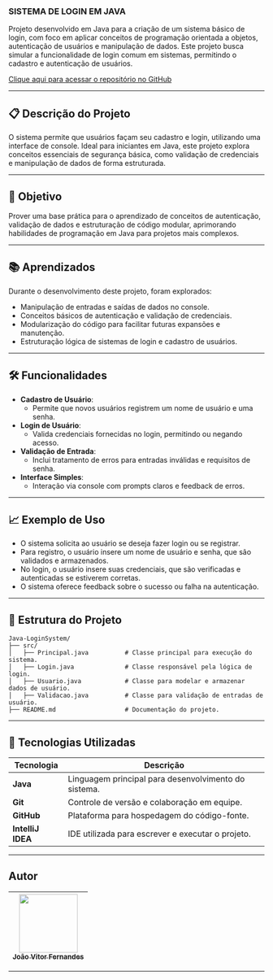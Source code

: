 ### **SISTEMA DE LOGIN EM JAVA**

Projeto desenvolvido em Java para a criação de um sistema básico de login, com foco em aplicar conceitos de programação orientada a objetos, autenticação de usuários e manipulação de dados. Este projeto busca simular a funcionalidade de login comum em sistemas, permitindo o cadastro e autenticação de usuários.

[Clique aqui para acessar o repositório no GitHub](https://github.com/Joaofernandes-DEV/Java-LoginSystem.git)

---

## 📋 **Descrição do Projeto**

O sistema permite que usuários façam seu cadastro e login, utilizando uma interface de console. Ideal para iniciantes em Java, este projeto explora conceitos essenciais de segurança básica, como validação de credenciais e manipulação de dados de forma estruturada.

---

## 🎯 **Objetivo**

Prover uma base prática para o aprendizado de conceitos de autenticação, validação de dados e estruturação de código modular, aprimorando habilidades de programação em Java para projetos mais complexos.

---

## 📚 **Aprendizados**

Durante o desenvolvimento deste projeto, foram explorados:
- Manipulação de entradas e saídas de dados no console.
- Conceitos básicos de autenticação e validação de credenciais.
- Modularização do código para facilitar futuras expansões e manutenção.
- Estruturação lógica de sistemas de login e cadastro de usuários.

---

## 🛠 **Funcionalidades**

- **Cadastro de Usuário**:
  - Permite que novos usuários registrem um nome de usuário e uma senha.
- **Login de Usuário**:
  - Valida credenciais fornecidas no login, permitindo ou negando acesso.
- **Validação de Entrada**:
  - Inclui tratamento de erros para entradas inválidas e requisitos de senha.
- **Interface Simples**:
  - Interação via console com prompts claros e feedback de erros.

---

## 📈 **Exemplo de Uso**

- O sistema solicita ao usuário se deseja fazer login ou se registrar.
- Para registro, o usuário insere um nome de usuário e senha, que são validados e armazenados.
- No login, o usuário insere suas credenciais, que são verificadas e autenticadas se estiverem corretas.
- O sistema oferece feedback sobre o sucesso ou falha na autenticação.

---

## 📂 **Estrutura do Projeto**

```plaintext
Java-LoginSystem/
├── src/
│   ├── Principal.java          # Classe principal para execução do sistema.
│   ├── Login.java              # Classe responsável pela lógica de login.
│   ├── Usuario.java            # Classe para modelar e armazenar dados de usuário.
│   ├── Validacao.java          # Classe para validação de entradas de usuário.
├── README.md                   # Documentação do projeto.
```

---

## 🚀 **Tecnologias Utilizadas**

| Tecnologia       | Descrição                                            |
|------------------|------------------------------------------------------|
| **Java**         | Linguagem principal para desenvolvimento do sistema. |
| **Git**          | Controle de versão e colaboração em equipe.          |
| **GitHub**       | Plataforma para hospedagem do código-fonte.          |
| **IntelliJ IDEA**| IDE utilizada para escrever e executar o projeto.    |

---

## **Autor**

| [<img loading="lazy" src="https://avatars.githubusercontent.com/u/170758704?s=400&u=da7a33d81f3feeb953e687442cba5d042527f94d&v=4" width=115><br><sub>João Vitor Fernandes</sub>](https://github.com/Joaofernandes-DEV) |
| :---: |

---
